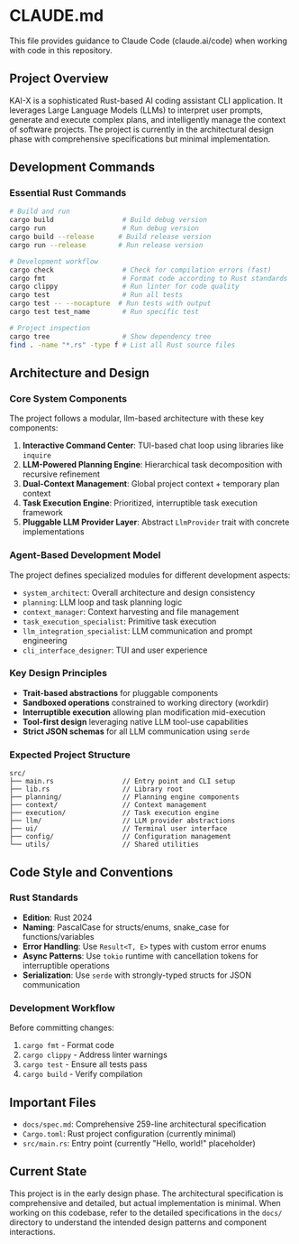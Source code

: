 # CLAUDE.md

This file provides guidance to Claude Code (claude.ai/code) when working with code in this repository.

## Project Overview

KAI-X is a sophisticated Rust-based AI coding assistant CLI application. It leverages Large Language Models (LLMs) to interpret user prompts, generate and execute complex plans, and intelligently manage the context of software projects. The project is currently in the architectural design phase with comprehensive specifications but minimal implementation.

## Development Commands

### Essential Rust Commands
```bash
# Build and run
cargo build                 # Build debug version
cargo run                   # Run debug version
cargo build --release      # Build release version
cargo run --release        # Run release version

# Development workflow
cargo check                 # Check for compilation errors (fast)
cargo fmt                   # Format code according to Rust standards
cargo clippy                # Run linter for code quality
cargo test                  # Run all tests
cargo test -- --nocapture  # Run tests with output
cargo test test_name        # Run specific test

# Project inspection
cargo tree                  # Show dependency tree
find . -name "*.rs" -type f # List all Rust source files
```

## Architecture and Design

### Core System Components
The project follows a modular, llm-based architecture with these key components:

1. **Interactive Command Center**: TUI-based chat loop using libraries like `inquire`
2. **LLM-Powered Planning Engine**: Hierarchical task decomposition with recursive refinement
3. **Dual-Context Management**: Global project context + temporary plan context
4. **Task Execution Engine**: Prioritized, interruptible task execution framework
5. **Pluggable LLM Provider Layer**: Abstract `LlmProvider` trait with concrete implementations

### Agent-Based Development Model
The project defines specialized modules for different development aspects:
- `system_architect`: Overall architecture and design consistency
- `planning`: LLM loop and task planning logic  
- `context_manager`: Context harvesting and file management
- `task_execution_specialist`: Primitive task execution
- `llm_integration_specialist`: LLM communication and prompt engineering
- `cli_interface_designer`: TUI and user experience

### Key Design Principles
- **Trait-based abstractions** for pluggable components
- **Sandboxed operations** constrained to working directory (workdir)
- **Interruptible execution** allowing plan modification mid-execution
- **Tool-first design** leveraging native LLM tool-use capabilities
- **Strict JSON schemas** for all LLM communication using `serde`

### Expected Project Structure
```
src/
├── main.rs                 // Entry point and CLI setup
├── lib.rs                  // Library root
├── planning/               // Planning engine components
├── context/                // Context management
├── execution/              // Task execution engine
├── llm/                    // LLM provider abstractions
├── ui/                     // Terminal user interface
├── config/                 // Configuration management
└── utils/                  // Shared utilities
```

## Code Style and Conventions

### Rust Standards
- **Edition**: Rust 2024
- **Naming**: PascalCase for structs/enums, snake_case for functions/variables
- **Error Handling**: Use `Result<T, E>` types with custom error enums
- **Async Patterns**: Use `tokio` runtime with cancellation tokens for interruptible operations
- **Serialization**: Use `serde` with strongly-typed structs for JSON communication

### Development Workflow
Before committing changes:
1. `cargo fmt` - Format code
2. `cargo clippy` - Address linter warnings
3. `cargo test` - Ensure all tests pass
4. `cargo build` - Verify compilation

## Important Files

- `docs/spec.md`: Comprehensive 259-line architectural specification
- `Cargo.toml`: Rust project configuration (currently minimal)
- `src/main.rs`: Entry point (currently "Hello, world!" placeholder)

## Current State

This project is in the early design phase. The architectural specification is comprehensive and detailed, but actual implementation is minimal. When working on this codebase, refer to the detailed specifications in the `docs/` directory to understand the intended design patterns and component interactions.